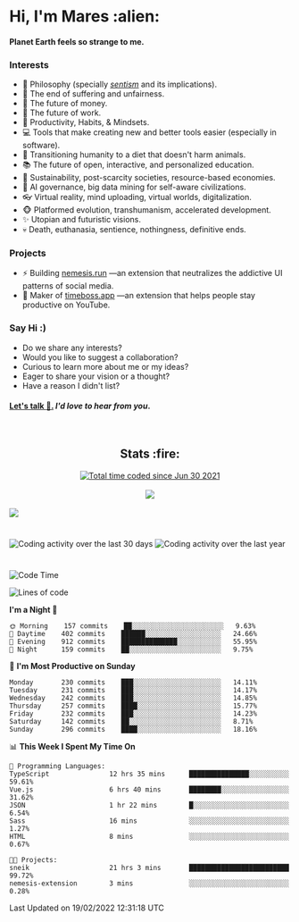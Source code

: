 <h1>Hi, I'm Mares :alien:</h1>

#### Planet Earth feels so strange to me.

### **Interests**

- 🌊 Philosophy (specially [_sentism_][sentismmedium] and its implications).
- 🎯 The end of suffering and unfairness.
- 💸 The future of money.
- 💼 The future of work.
- 🧠 Productivity, Habits, & Mindsets.
- 💻 Tools that make creating new and better tools easier (especially in software).
- 🥗 Transitioning humanity to a diet that doesn't harm animals.
- 📚 The future of open, interactive, and personalized education.
- 🌱 Sustainability, post-scarcity societies, resource-based economies.
- 🤖 AI governance, big data mining for self-aware civilizations.
- 👓 Virtual reality, mind uploading, virtual worlds, digitalization.
- 🐵 Platformed evolution, transhumanism, accelerated development.
- ✨ Utopian and futuristic visions.
- 💀 Death, euthanasia, sentience, nothingness, definitive ends.


### **Projects**

- ⚡ Building [nemesis.run](https://nemesis.run) —an extension that neutralizes the addictive UI patterns of social media.
- 💎 Maker of [timeboss.app](https://timeboss.app) —an extension that helps people stay productive on YouTube.


### **Say Hi :)**

- Do we share any interests?
- Would you like to suggest a collaboration?
- Curious to learn more about me or my ideas?
- Eager to share your vision or a thought?
- Have a reason I didn't list?

#### [Let's talk :wave:.](mailto:mareszhar@gmail.com) _I'd love to hear from you_.

[sentismmedium]: https://medium.com/@mareszhar/born-a-prisoner-a-reflection-about-life-its-struggles-and-a-plan-to-escape-d8566ce9b026

<br>

<h2 align="center">Stats :fire:</h2>

<div align="center">
  <a href="https://wakatime.com/@cfdc0e0d-4860-4b62-9ff0-cb659185525e">
    <img src="https://wakatime.com/badge/user/cfdc0e0d-4860-4b62-9ff0-cb659185525e.svg" alt="Total time coded since Jun 30 2021" />
  </a>
</div>

<br>

<!-- 
Add or remove this: 
&dates=B1AAB3FF 
...or this...
&date_format=M%20j%5B%2C%20Y%5D
from the *streak stats URL below* if they get bugged and aren't updating: 
-->

<div align="center">
  <img src="https://github-readme-streak-stats.herokuapp.com?user=mareszhar&theme=black-ice&hide_border=true&stroke=FFFFFF15&ring=DF8FFE&fire=DF8FFE&currStreakLabel=DF8FFE&background=1A232A&currStreakNum=86FFAB&dates=B1AAB3FF&date_format=M%20j%5B%2C%20Y%5D">
</div>

<br>

<img src="https://activity-graph.herokuapp.com/graph?username=mareszhar&theme=nord&bg_color=00000000&color=979797&line=DF8FFE&point=00000000&area=true&hide_border=true">

<br>

<h1></h1>

<img src="https://wakatime.com/share/@mares/5df0ff02-9c79-41b4-b540-51dc9c65a57b.svg" alt="Coding activity over the last 30 days" />
<img src="https://wakatime.com/share/@mares/ea89ba71-f374-40af-930c-e0655909fe37.svg" alt="Coding activity over the last year" />

<h1></h1>

<!--START_SECTION:waka-->
![Code Time](http://img.shields.io/badge/Code%20Time-508%20hrs%2058%20mins-blue)

![Lines of code](https://img.shields.io/badge/From%20Hello%20World%20I%27ve%20Written-124%20Thousand%20lines%20of%20code-blue)

**I'm a Night 🦉** 

```text
🌞 Morning    157 commits    ██░░░░░░░░░░░░░░░░░░░░░░░   9.63% 
🌆 Daytime    402 commits    ██████░░░░░░░░░░░░░░░░░░░   24.66% 
🌃 Evening    912 commits    ██████████████░░░░░░░░░░░   55.95% 
🌙 Night      159 commits    ██░░░░░░░░░░░░░░░░░░░░░░░   9.75%

```
📅 **I'm Most Productive on Sunday** 

```text
Monday       230 commits    ███░░░░░░░░░░░░░░░░░░░░░░   14.11% 
Tuesday      231 commits    ███░░░░░░░░░░░░░░░░░░░░░░   14.17% 
Wednesday    242 commits    ███░░░░░░░░░░░░░░░░░░░░░░   14.85% 
Thursday     257 commits    ████░░░░░░░░░░░░░░░░░░░░░   15.77% 
Friday       232 commits    ███░░░░░░░░░░░░░░░░░░░░░░   14.23% 
Saturday     142 commits    ██░░░░░░░░░░░░░░░░░░░░░░░   8.71% 
Sunday       296 commits    ████░░░░░░░░░░░░░░░░░░░░░   18.16%

```


📊 **This Week I Spent My Time On** 

```text
💬 Programming Languages: 
TypeScript               12 hrs 35 mins      ███████████████░░░░░░░░░░   59.61% 
Vue.js                   6 hrs 40 mins       ████████░░░░░░░░░░░░░░░░░   31.62% 
JSON                     1 hr 22 mins        █░░░░░░░░░░░░░░░░░░░░░░░░   6.54% 
Sass                     16 mins             ░░░░░░░░░░░░░░░░░░░░░░░░░   1.27% 
HTML                     8 mins              ░░░░░░░░░░░░░░░░░░░░░░░░░   0.67%

🐱‍💻 Projects: 
sneik                    21 hrs 3 mins       █████████████████████████   99.72% 
nemesis-extension        3 mins              ░░░░░░░░░░░░░░░░░░░░░░░░░   0.28%

```


 Last Updated on 19/02/2022 12:31:18 UTC
<!--END_SECTION:waka-->
